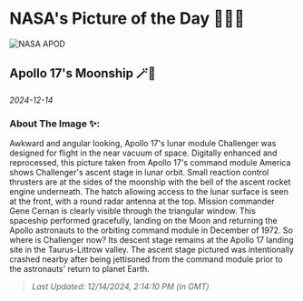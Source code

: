 
# NASA's Picture of the Day 🧑‍🚀💫

  ![NASA APOD](https://apod.nasa.gov/apod/image/2412/AS17-149-22859-2v2SmlWmk.jpg)
  
  ## Apollo 17's Moonship 🪄🌌
  
  _2024-12-14_
  
  ### About The Image ✨: 
  
  Awkward and angular looking, Apollo 17's lunar module Challenger was designed for flight in the near vacuum of space.  Digitally enhanced and reprocessed, this picture taken from Apollo 17's command module America shows Challenger's ascent stage in lunar orbit. Small reaction control thrusters are at the sides of the moonship with the bell of the ascent rocket engine underneath. The hatch allowing access to the lunar surface is seen at the front, with a round radar antenna at the top. Mission commander Gene Cernan is clearly visible through the triangular window. This spaceship performed gracefully, landing on the Moon and returning the Apollo astronauts to the orbiting command module in December of 1972. So where is Challenger now? Its descent stage remains at the Apollo 17 landing site in the Taurus-Littrow valley. The ascent stage pictured was intentionally crashed nearby after being jettisoned from the command module prior to the astronauts' return to planet Earth.
  
  
  
  > _Last Updated: 12/14/2024, 2:14:10 PM (in GMT)_
  